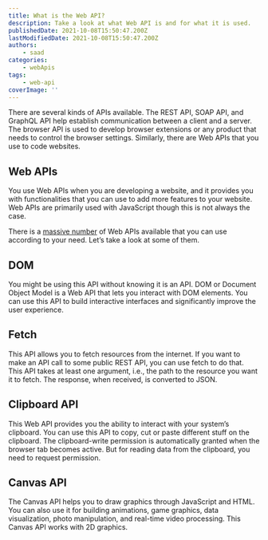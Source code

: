 ```yaml
---
title: What is the Web API?
description: Take a look at what Web API is and for what it is used.
publishedDate: 2021-10-08T15:50:47.200Z
lastModifiedDate: 2021-10-08T15:50:47.200Z
authors:
    - saad
categories:
    - webApis
tags:
    - web-api
coverImage: ''
---
```


There are several kinds of APIs available. The REST API, SOAP API, and GraphQL API help establish communication between a client and a server. The browser API is used to develop browser extensions or any product that needs to control the browser settings. Similarly, there are Web APIs that you use to code websites.

## Web APIs

You use Web APIs when you are developing a website, and it provides you with functionalities that you can use to add more features to your website. Web APIs are primarily used with JavaScript though this is not always the case.

<Callout>

There is a [massive number](https://developer.mozilla.org/en-US/docs/Web/API) of Web APIs available that you can use according to your need. Let’s take a look at some of them.

</Callout>

## DOM

You might be using this API without knowing it is an API. DOM or Document Object Model is a Web API that lets you interact with DOM elements. You can use this API to build interactive interfaces and significantly improve the user experience.

## Fetch

This API allows you to fetch resources from the internet. If you want to make an API call to some public REST API, you can use fetch to do that. This API takes at least one argument, i.e., the path to the resource you want it to fetch. The response, when received, is converted to JSON.

## Clipboard API

This Web API provides you the ability to interact with your system’s clipboard. You can use this API to copy, cut or paste different stuff on the clipboard. The clipboard-write permission is automatically granted when the browser tab becomes active. But for reading data from the clipboard, you need to request permission.

## Canvas API

The Canvas API helps you to draw graphics through JavaScript and HTML. You can also use it for building animations, game graphics, data visualization, photo manipulation, and real-time video processing. This Canvas API works with 2D graphics.
